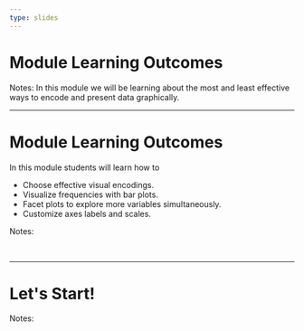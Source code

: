 ```yaml
---
type: slides
---
```


# Module Learning Outcomes

Notes: In this module we will be learning about the most and least effective ways to encode and present data graphically.

---

# Module Learning Outcomes

In this module students will learn how to

- Choose effective visual encodings.
- Visualize frequencies with bar plots.
- Facet plots to explore more variables simultaneously.
- Customize axes labels and scales.

Notes: 

<br>

---

# Let's Start!

Notes:

<br>
